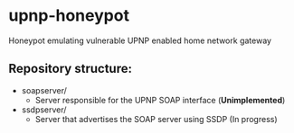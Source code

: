 # upnp-honeypot
Honeypot emulating vulnerable UPNP enabled home network gateway

## Repository structure:
- soapserver/
  - Server responsible for the UPNP SOAP interface (**Unimplemented**)
- ssdpserver/
  - Server that advertises the SOAP server using SSDP (In progress)
